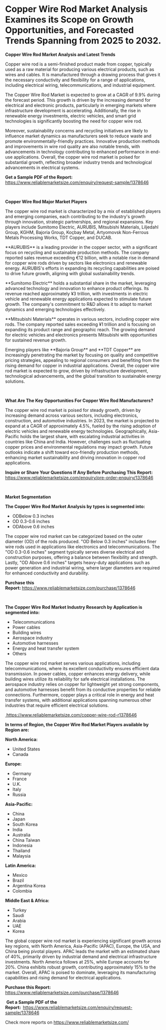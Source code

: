 <p><h1>Copper Wire Rod Market Analysis Examines its Scope on Growth Opportunities, and Forecasted Trends Spanning from 2025 to 2032.</h1></p><p><strong>Copper Wire Rod Market Analysis and Latest Trends</strong></p>
<p><p>Copper wire rod is a semi-finished product made from copper, typically used as a raw material for producing various electrical products, such as wires and cables. It is manufactured through a drawing process that gives it the necessary conductivity and flexibility for a range of applications, including electrical wiring, telecommunications, and industrial equipment.</p><p>The Copper Wire Rod Market is expected to grow at a CAGR of 9.9% during the forecast period. This growth is driven by the increasing demand for electrical and electronic products, particularly in emerging markets where infrastructure development is accelerating. Additionally, the rise in renewable energy investments, electric vehicles, and smart grid technologies is significantly boosting the need for copper wire rod. </p><p>Moreover, sustainability concerns and recycling initiatives are likely to influence market dynamics as manufacturers seek to reduce waste and promote environmentally-friendly practices. Innovative production methods and improvements in wire rod quality are also notable trends, with advancements in technology contributing to enhanced performance in end-use applications. Overall, the copper wire rod market is poised for substantial growth, reflecting broader industry trends and technological advancements in electrical systems.</p></p>
<p><strong>Get a Sample PDF of the Report:&nbsp;</strong> <a href="https://www.reliablemarketsize.com/enquiry/request-sample/1378646?utm_campaign=3516&utm_medium=2&utm_source=Github&utm_content=ia&utm_term=31032025&utm_id=copper-wire-rod">https://www.reliablemarketsize.com/enquiry/request-sample/1378646</a></p>
<p>&nbsp;</p>
<p><strong>Copper Wire Rod Major Market Players</strong></p>
<p><p>The copper wire rod market is characterized by a mix of established players and emerging companies, each contributing to the industry's growth through innovation, strategic partnerships, and regional expansions. Key players include Sumitomo Electric, AURUBIS, Mitsubishi Materials, Liljedahl Group, KGHM, Bajoria Group, Koçbay Metal, Artyomovsk Non-Ferrous Metals Processing Works, TDT Copper, and DUCAB.</p><p>**AURUBIS** is a leading provider in the copper sector, with a significant focus on recycling and sustainable production methods. The company reported sales revenue exceeding €12 billion, with a notable rise in demand for copper wire rods driven by sectors like electronics and renewable energy. AURUBIS's efforts in expanding its recycling capabilities are poised to drive future growth, aligning with global sustainability trends.</p><p>**Sumitomo Electric** holds a substantial share in the market, leveraging advanced technology and innovation to enhance product offerings. Its revenue reached approximately ¥3 trillion, with investments in electric vehicle and renewable energy applications expected to stimulate future growth. The company's commitment to R&D allows it to adapt to market dynamics and emerging technologies effectively.</p><p>**Mitsubishi Materials** operates in various sectors, including copper wire rods. The company reported sales exceeding ¥1 trillion and is focusing on expanding its product range and geographic reach. The growing demand for electric vehicles and electronics presents Mitsubishi with opportunities for sustained revenue growth.</p><p>Emerging players like **Bajoria Group** and **TDT Copper** are increasingly penetrating the market by focusing on quality and competitive pricing strategies, appealing to regional consumers and benefiting from the rising demand for copper in industrial applications. Overall, the copper wire rod market is expected to grow, driven by infrastructure development, technological advancements, and the global transition to sustainable energy solutions.</p></p>
<p>&nbsp;</p>
<p><strong>What Are The Key Opportunities For Copper Wire Rod Manufacturers?</strong></p>
<p><p>The copper wire rod market is poised for steady growth, driven by increasing demand across various sectors, including electronics, construction, and automotive industries. In 2023, the market is projected to expand at a CAGR of approximately 4.5%, fueled by the rising adoption of electric vehicles and renewable energy technologies. Geographically, Asia-Pacific holds the largest share, with escalating industrial activities in countries like China and India. However, challenges such as fluctuating copper prices and environmental regulations may impact growth. Future outlooks indicate a shift toward eco-friendly production methods, enhancing market sustainability and driving innovation in copper rod applications.</p></p>
<p><strong>Inquire or Share Your Questions If Any Before Purchasing This Report:</strong> <a href="https://www.reliablemarketsize.com/enquiry/pre-order-enquiry/1378646?utm_campaign=3516&utm_medium=2&utm_source=Github&utm_content=ia&utm_term=31032025&utm_id=copper-wire-rod">https://www.reliablemarketsize.com/enquiry/pre-order-enquiry/1378646</a></p>
<p>&nbsp;</p>
<p><strong>Market Segmentation</strong></p>
<p><strong>The Copper Wire Rod Market Analysis by types is segmented into:</strong></p>
<p><ul><li>ODBelow 0.3 inches</li><li>OD 0.3-0.6 inches</li><li>ODAbove 0.6 inches</li></ul></p>
<p><p>The copper wire rod market can be categorized based on the outer diameter (OD) of the rods produced. "OD Below 0.3 inches" includes finer wire rods used in applications like electronics and telecommunications. The "OD 0.3-0.6 inches" segment typically serves diverse electrical and construction purposes, offering a balance between flexibility and strength. Lastly, "OD Above 0.6 inches" targets heavy-duty applications such as power generation and industrial wiring, where larger diameters are required for enhanced conductivity and durability.</p></p>
<p><strong>Purchase this Report:&nbsp;</strong><a href="https://www.reliablemarketsize.com/purchase/1378646?utm_campaign=3516&utm_medium=2&utm_source=Github&utm_content=ia&utm_term=31032025&utm_id=copper-wire-rod">https://www.reliablemarketsize.com/purchase/1378646</a></p>
<p>&nbsp;</p>
<p><strong>The Copper Wire Rod Market Industry Research by Application is segmented into:</strong></p>
<p><ul><li>Telecommunications</li><li>Power cables</li><li>Building wires</li><li>Aerospace industry</li><li>Automotive harnesses</li><li>Energy and heat transfer system</li><li>Others</li></ul></p>
<p><p>The copper wire rod market serves various applications, including telecommunications, where its excellent conductivity ensures efficient data transmission. In power cables, copper enhances energy delivery, while building wires utilize its reliability for safe electrical installations. The aerospace industry relies on copper for lightweight yet strong components, and automotive harnesses benefit from its conductive properties for reliable connections. Furthermore, copper plays a critical role in energy and heat transfer systems, with additional applications spanning numerous other industries that require efficient electrical solutions.</p></p>
<p><a href="https://www.reliablemarketsize.com/copper-wire-rod-r1378646?utm_campaign=3516&utm_medium=2&utm_source=Github&utm_content=ia&utm_term=31032025&utm_id=copper-wire-rod">&nbsp;https://www.reliablemarketsize.com/copper-wire-rod-r1378646</a></p>
<p><strong>In terms of Region, the Copper Wire Rod Market Players available by Region are:</strong></p>
<p>
    <p> <strong> North America: </strong>
        <ul>
            <li>United States</li>
            <li>Canada</li>
        </ul>
        </p> 
    <p> <strong> Europe: </strong>
        <ul>
            <li>Germany</li>
            <li>France</li>
            <li>U.K.</li>
            <li>Italy</li>
            <li>Russia</li>
        </ul>
        </p> 
    <p> <strong> Asia-Pacific: </strong>
        <ul>
            <li>China</li>
            <li>Japan</li>
            <li>South Korea</li>
            <li>India</li>
            <li>Australia</li>
            <li>China Taiwan</li>
            <li>Indonesia</li>
            <li>Thailand</li>
            <li>Malaysia</li>
        </ul>
        </p> 
    <p> <strong> Latin America: </strong>
        <ul>
            <li>Mexico</li>
            <li>Brazil</li>
            <li>Argentina Korea</li>
            <li>Colombia</li>
        </ul>
        </p> 
    <p> <strong> Middle East & Africa: </strong>
        <ul>
            <li>Turkey</li>
            <li>Saudi</li>
            <li>Arabia</li>
            <li>UAE</li>
            <li>Korea</li>
        </ul>
    </p>
    </p>
<p><p>The global copper wire rod market is experiencing significant growth across key regions, with North America, Asia-Pacific (APAC), Europe, the USA, and China being pivotal players. APAC leads the market with an estimated share of 40%, primarily driven by industrial demand and electrical infrastructure investments. North America follows at 25%, while Europe accounts for 20%. China exhibits robust growth, contributing approximately 15% to the market. Overall, APAC is poised to dominate, leveraging its manufacturing capabilities and rising demand for electrical applications.</p></p>
<p><strong>Purchase this Report: </strong><a href="https://www.reliablemarketsize.com/purchase/1378646?utm_campaign=3516&utm_medium=2&utm_source=Github&utm_content=ia&utm_term=31032025&utm_id=copper-wire-rod">https://www.reliablemarketsize.com/purchase/1378646</a></p>
<p>&nbsp;<strong>Get a Sample PDF of the Report:&nbsp;&nbsp;</strong><a href="https://www.reliablemarketsize.com/enquiry/request-sample/1378646?utm_campaign=3516&utm_medium=2&utm_source=Github&utm_content=ia&utm_term=31032025&utm_id=copper-wire-rod">https://www.reliablemarketsize.com/enquiry/request-sample/1378646</a></p>
<p><strong></strong></p>
<p>Check more reports on <a href="https://www.reliablemarketsize.com/?utm_campaign=3516&utm_medium=2&utm_source=Github&utm_content=ia&utm_term=31032025&utm_id=copper-wire-rod">https://www.reliablemarketsize.com/</a></p>